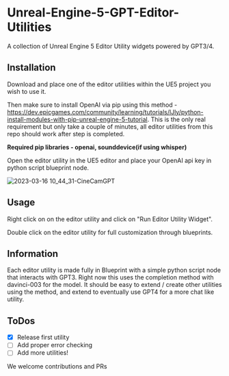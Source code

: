 # Unreal-Engine-5-GPT-Editor-Utilities

A collection of Unreal Engine 5 Editor Utility widgets powered by GPT3/4.

## Installation

Download and place one of the editor utilities within the UE5 project you wish to use it.

Then make sure to install OpenAI via pip using this method - https://dev.epicgames.com/community/learning/tutorials/lJly/python-install-modules-with-pip-unreal-engine-5-tutorial.  This is the only real requirement but only take a couple of minutes, all editor utilities from this repo should work after step is completed.

**Required pip libraries - openai, sounddevice(if using whisper)**

Open the editor utility in the UE5 editor and place your OpenAI api key in python script blueprint node.

![2023-03-16 10_44_31-CineCamGPT](https://user-images.githubusercontent.com/30479526/225676130-574aeb9a-bd42-4bdc-816d-a36d9d91df8a.png)

## Usage

Right click on on the editor utility and click on "Run Editor Utility Widget".

Double click on the editor utility for full customization through blueprints.

## Information

Each editor utility is made fully in Blueprint with a simple python script node that interacts with GPT3.  Right now this uses the completion method with davinci-003 for the model.  It should be easy to extend / create other utilities using the method, and extend to eventually use GPT4 for a more chat like utility.

## ToDos

- [x] Release first utility
- [ ] Add proper error checking
- [ ] Add more utilities!

We welcome contributions and PRs
